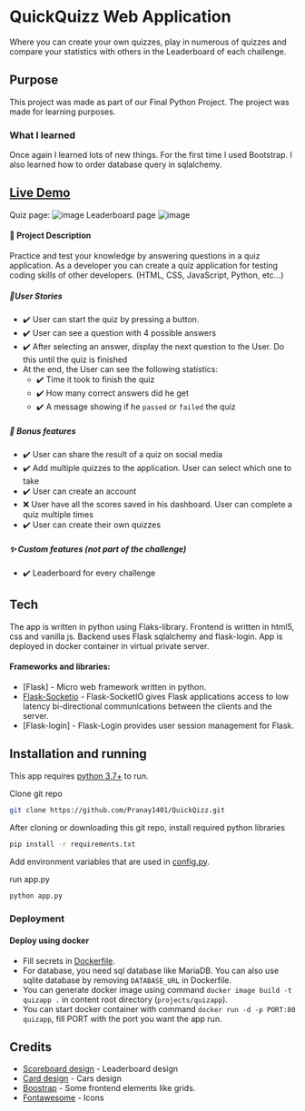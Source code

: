 # QuickQuizz Web Application
Where you can create your own quizzes, play in numerous of quizzes and compare your statistics with others in the Leaderboard of each challenge.


## Purpose
This project was made as part of our Final Python Project.
The project was made for learning purposes.
### What I learned
Once again I learned lots of new things. For the first time I used Bootstrap. I also learned how to order database query in sqlalchemy.
## [Live Demo](https://quiz.jeb4.dev)
Quiz page:
![image](https://user-images.githubusercontent.com/76889226/146368139-39963470-4887-4bcb-8517-cdcbd42ef2b9.png)
Leaderboard page
![image](https://user-images.githubusercontent.com/76889226/146368751-45191415-3fe8-4ff0-b6e2-9472a01d2374.png)






#### 📝 Project Description
Practice and test your knowledge by answering questions in a quiz application.
As a developer you can create a quiz application for testing coding skills of other developers. (HTML, CSS, JavaScript, Python, etc...)

##### 📑User Stories
- ✔️ User can start the quiz by pressing a button.
- ✔️ User can see a question with 4 possible answers
- ✔️ After selecting an answer, display the next question to the User. Do this until the quiz is finished
- At the end, the User can see the following statistics:
   * ✔️ Time it took to finish the quiz
   * ✔️  How many correct answers did he get
   * ✔️  A message showing if he `passed` or `failed` the quiz
##### 🌟 Bonus features

- ✔️ User can share the result of a quiz on social media
- ✔️ Add multiple quizzes to the application. User can select which one to take
- ✔️ User can create an account 
- ❌    User have all the scores saved in his dashboard. User can complete a quiz multiple times
- ✔️ User can create their own quizzes

##### ✨ Custom features (not part of the challenge)
- ✔️ Leaderboard for every challenge

## Tech

The app is written in python using Flaks-library. 
Frontend is written in html5, css and vanilla js.
Backend uses Flask sqlalchemy and flask-login.
App is deployed in docker container in virtual private server.

#### Frameworks and libraries:

- [Flask] - Micro web framework written in python.
- [Flask-Socketio](https://flask-socketio.readthedocs.io/en/latest/) - Flask-SocketIO gives Flask applications access to low latency bi-directional communications between the clients and the server.
- [Flask-login] - Flask-Login provides user session management for Flask.


## Installation and running

This app requires [python 3.7+](https://www.python.org/downloads/) to run.

Clone git repo
```sh
git clone https://github.com/Pranay1401/QuickQizz.git
```

After cloning or downloading this git repo, install required python libraries

```sh
pip install -r requirements.txt
```

Add environment variables that are used in [config.py](config.py).

run app.py
```sh
python app.py
```
### Deployment
#### Deploy using docker
- Fill secrets in [Dockerfile](Dockerfile).
- For database, you need sql database like MariaDB. You can also use sqlite database by removing `DATABASE_URL` in Dockerfile. 
- You can generate docker image using command `docker image build -t quizapp .` in content root directory (`projects/quizapp`).
- You can start docker container with command `docker run -d -p PORT:80 quizapp`, fill PORT with the port you want the app run.



## Credits
- [Scoreboard design](https://codepen.io/hakura/pen/ebglw) - Leaderboard design
- [Card design](https://codepen.io/hakura/pen/ebglw) - Cars design
- [Boostrap](https://codepen.io/hakura/pen/ebglw) - Some frontend elements like grids.
- [Fontawesome](https://fontawesome.com/) - Icons


